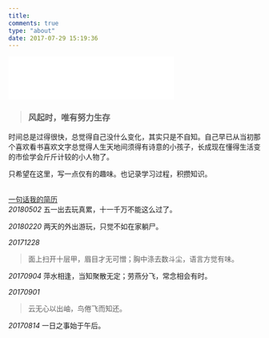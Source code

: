```yaml
---
title: 
comments: true
type: "about"
date: 2017-07-29 15:19:36
---
```

<link rel="stylesheet" href="../photo/ins.css">
<script type="text/javascript" src="./toggle.js"></script>

<iframe frameborder="no" border="0" marginwidth="0" marginheight="0" width=330 height=86 src="//music.163.com/outchain/player?type=2&id=412016278&auto=0&height=66"></iframe>


<blockquote class="blockquote-center"><h3>风起时，唯有努力生存</h3></blockquote>

时间总是过得很快，总觉得自己没什么变化，其实只是不自知。自己早已从当初那个喜欢看书喜欢文字总觉得人生天地间须得有诗意的小孩子，长成现在懂得生活变的市侩学会斤斤计较的小人物了。

只希望在这里，写一点仅有的趣味。也记录学习过程，积攒知识。

<br/>
<div class="photos-btn-wrap">
  <a class="photos-btn active" target="_self" id="wordsA" href="javascript:void(0)" onclick="setActive('words')" style="border-bottom:1px #999">一句话</a><a class="photos-btn" target="_self" id="resumeA" href="javascript:void(0)" onclick="setActive('resume')" style="border-bottom:1px #999">我的简历</a>
</div>


<div id="wordsD">
<em>20180502</em>
五一出去玩真累，十一千万不能这么过了。

<em>20180220</em>
两天的外出游玩，只觉不如在家躺尸。

<em>20171228</em>
<blockquote>面上扫开十层甲，眉目才无可憎；胸中涤去数斗尘，语言方觉有味。</blockquote>

<em>20170904</em>
萍水相逢，当知聚散无定；劳燕分飞，常念相会有时。

<em>20170901</em>
<blockquote>云无心以出岫，鸟倦飞而知还。</blockquote>

<em>20170814</em>
一日之事始于午后。
</div>

<div id="resumeD" style="display: none;">
<embed src="http://ouat6a0as.bkt.clouddn.com/GuiChen-CV-v1.3.pdf" width="100%" height="1200" type="application/pdf"/>
[PDF Download](http://ouat6a0as.bkt.clouddn.com/GuiChen-CV-v1.3.pdf)
</div>